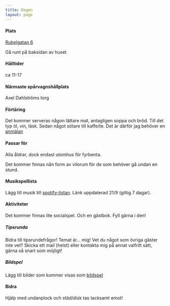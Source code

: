 ```yaml
---
title: Dagen
layout: page
---
```


#### Plats
[Rubelgatan 6](https://maps.app.goo.gl/s5QJx1dpCG939s3C8)

Gå runt på baksidan av huset

#### Hålltider
ca 11-17

#### Närmaste spårvagnshållplats
Axel Dahlströms torg

#### Förtäring
Det kommer serveras någon lättare mat, antagligen soppa och bröd. Till det typ öl, vin, läsk. Sedan något sötare till kaffe/te. Det är därför jag behöver en [anmälan](./bombornot)

#### Passar för
Alla åldrar, dock endast utomhus för fyrbenta.

Det kommer finnas nån form av vilorum för de som behöver gå undan en stund.

#### Musikspellista
Lägg till musik till [spotify-listan](https://open.spotify.com/playlist/7eB0CsMO9Bz1TZHcM7rIHd?si=d5e55acca8874b9d&pt=e9d530d75367bab41e042d3d11820020). Länk uppdaterad 21/9 (giltig 7 dagar).

#### Aktiviteter
Det kommer finnas lite socialspel. Och en gästbok. Fyll gärna i den!

##### Tipsrunda
Bidra till tipsrundefrågor! Temat är... mig! Vet du något som övriga gäster inte vet? Skicka ett mail (helst) eller kontakta mig på annat valfritt sätt, gärna så snart som möjligt!

##### Bildspel
Lägg till bilder som kommer visas som [bildspel](https://drive.google.com/drive/folders/1LhAhNqqfXkUMPKcAa7sN8I2c9SEYj3vV?usp=sharing)

#### Bidra
Hjälp med undanplock och städ/disk tas tacksamt emot!

